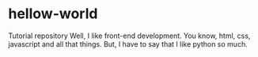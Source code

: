 # hellow-world
Tutorial repository
Well, I like front-end development. You know, html, css, javascript and all that things. But, I have to say that I like python so much.
